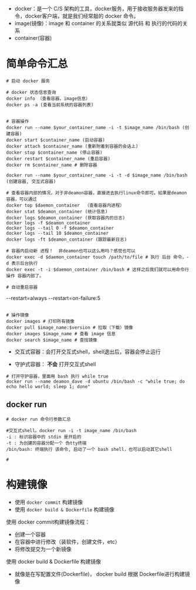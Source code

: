 * docker：是一个 C/S 架构的工具，docker服务，用于接收服务器发来的指令，docker客户端，就是我们经常敲的 docker 命令。
* image(镜像)：image 和 container 的关系就类似 源代码 和 执行的代码的关系
* container(容器)

# 简单命令汇总

```shell
# 启动 docker 服务

# docker 状态信息查询
docker info （查看容器，image信息）
docker ps -a (查看当前系统的容器列表)


# 容器操作
docker run --name $your_container_name -i -t $image_name /bin/bash (创建容器)
docker start $container_name (启动容器)
docker attach $container_name (重新附着到容器的会话上)
docker stop $container_name (停止容器)
docker restart $container_name (重启容器)
docker rm $container_name # 删除容器

docker run --name $your_container_name -i -t -d $image_name /bin/bash (创建容器, 交互式容器)

# 查看容器内部的情况，对于非deamon容器，直接进去执行linux命令即可。如果是deamon容器，可以通过
docker top $daemon_container  （查看容器内进程）
docker stat $deamon_container (统计信息)
docker logs $deamon_container (获取容器内的日志)
docker logs -f $deamon_container
docker logs --tail 0 -f $deamon_container
docker logs --tail 10 $deamon_container
docker logs -ft $deamon_container (跟踪最新日志)

# 容器内启动新 进程！  非deamon也可以这么用吗？感觉也可以
docker exec -d $daemon_container touch /path/to/file # 执行 后台 命令，-d 表示后台执行
docker exec -t -i $daemon_container /bin/bash # 这样之后我们就可以用命令行操作 容器内部了。

# 自动重启容器

```
--restart=always
--restart=on-failure:5
```

# 操作镜像
docker images # 打印所有镜像
docker pull $image_name:$version # 拉取（下载）镜像
docker images $image_name # 查看 image 信息
docker search $image_name # 查找镜像
```

* 交互式容器：会打开交互式shell，shell退出后，容器会停止运行

* 守护式容器： **不会** 打开交互式shell
```shell
# 打开守护容器，里面用 bash 执行 while true
docker run --name deamon_dave -d ubuntu /bin/bash -c "while true; do echo hello world; sleep 1; done"
```

## docker run

```
# docker run 命令行参数汇总

#交互式shell。docker run -i -t image_name /bin/bash
-i : 标识容器中的 stdin 是开启的
-t : 为创建的容器分配一个 伪tty终端
/bin/bash: 终端执行 该命令, 启动了一个 bash shell，也可以启动其它shell

# 

```

# 构建镜像
* 使用 `docker commit` 构建镜像
* 使用 `docker build & Dockerfile` 构建镜像


使用 docker commit构建镜像流程：
* 创建一个容器
* 在容器中进行修改（装软件，创建文件，etc）
* 将修改提交为一个新镜像

使用 docker build & Dockerfile 构建镜像
* 就像是在写配置文件(Dockerfile)， docker build 根据 Dockerfile进行构建镜像
